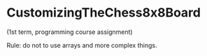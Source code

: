 # CustomizingTheChess8x8Board
(1st term, programming course assignment)

Rule: do not to use arrays and more complex things.
